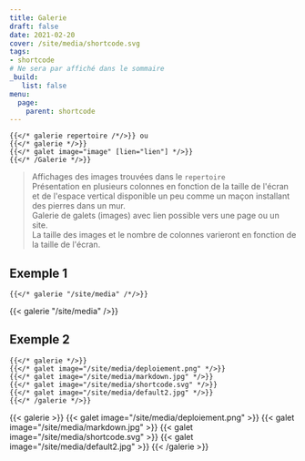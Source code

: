 ```yaml
---
title: Galerie
draft: false 
date: 2021-02-20 
cover: /site/media/shortcode.svg
tags:
- shortcode
# Ne sera par affiché dans le sommaire
_build:
   list: false
menu: 
  page:
    parent: shortcode
---
```


```go-html-template
{{</* galerie repertoire /*/>}} ou
{{</* galerie */>}}
{{</* galet image="image" [lien="lien"] */>}}
{{</* /Galerie */>}}
```
<!--more-->
> Affichages des images trouvées dans le `repertoire`  
> Présentation en plusieurs colonnes en fonction de la taille de l'écran et de l'espace vertical disponible un peu comme un maçon installant des pierres dans un mur.  
> Galerie de galets (images) avec lien possible vers une page ou un site.  
> La taille des images et le nombre de colonnes varieront en fonction de la taille de l'écran.

## Exemple 1

```go-html-template
{{</* galerie "/site/media" /*/>}}
```
{{< galerie "/site/media" />}}

## Exemple 2

```go-html-template
{{</* galerie */>}}
{{</* galet image="/site/media/deploiement.png" */>}}
{{</* galet image="/site/media/markdown.jpg" */>}}
{{</* galet image="/site/media/shortcode.svg" */>}}
{{</* galet image="/site/media/default2.jpg" */>}}
{{</* /galerie */>}}
```
{{< galerie >}}
{{< galet image="/site/media/deploiement.png" >}}
{{< galet image="/site/media/markdown.jpg" >}}
{{< galet image="/site/media/shortcode.svg" >}}
{{< galet image="/site/media/default2.jpg" >}}
{{< /galerie >}}
